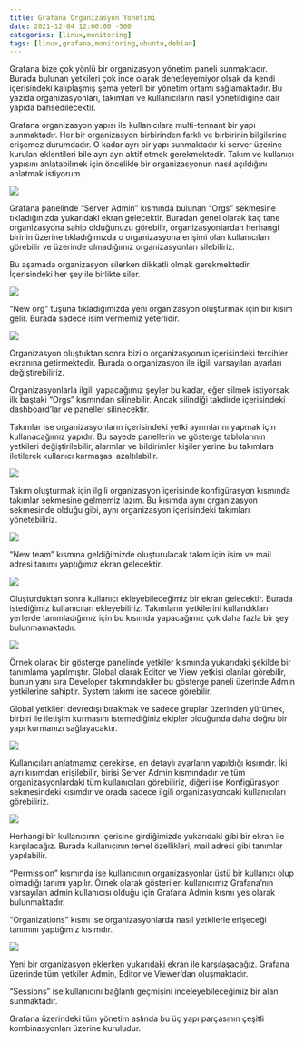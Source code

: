 ```yaml
---
title: Grafana Organizasyon Yönetimi
date: 2021-12-04 12:00:00 -500
categories: [linux,monitoring]
tags: [linux,grafana,monitoring,ubuntu,debian]
---
```

Grafana bize çok yönlü bir organizasyon yönetim paneli sunmaktadır. Burada bulunan yetkileri çok ince olarak denetleyemiyor olsak da kendi içerisindeki kalıplaşmış şema yeterli bir yönetim ortamı sağlamaktadır. Bu yazıda organizasyonları, takımları ve kullanıcıların nasıl yönetildiğine dair yapıda bahsedilecektir.

Grafana organizasyon yapısı ile kullanıcılara multi-tennant bir yapı sunmaktadır. Her bir organizasyon birbirinden farklı ve birbirinin bilgilerine erişemez durumdadır. O kadar ayrı bir yapı sunmaktadır ki server üzerine kurulan eklentileri bile ayrı ayrı aktif etmek gerekmektedir. Takım ve kullanıcı yapısını anlatabilmek için öncelikle bir organizasyonun nasıl açıldığını anlatmak istiyorum.

<img src="{{ 'assets/pic/2021-12-04-grafana-org-01.png' | relative_url }}" />

Grafana panelinde “Server Admin” kısmında bulunan “Orgs” sekmesine tıkladığınızda yukarıdaki ekran gelecektir. Buradan genel olarak kaç tane organizasyona sahip olduğunuzu görebilir, organizasyonlardan herhangi birinin üzerine tıkladığımızda o organizasyona erişimi olan kullanıcıları görebilir ve üzerinde olmadığımız organizasyonları silebiliriz.

Bu aşamada organizasyon silerken dikkatli olmak gerekmektedir. İçerisindeki her şey ile birlikte siler.

<img src="{{ 'assets/pic/2021-12-04-grafana-org-02.png' | relative_url }}" />

“New org” tuşuna tıkladığımızda yeni organizasyon oluşturmak için bir kısım gelir. Burada sadece isim vermemiz yeterlidir.

<img src="{{ 'assets/pic/2021-12-04-grafana-org-03.png' | relative_url }}" />

Organizasyon oluştuktan sonra bizi o organizasyonun içerisindeki tercihler ekranına getirmektedir. Burada o organizasyon ile ilgili varsayılan ayarları değiştirebiliriz.

Organizasyonlarla ilgili yapacağımız şeyler bu kadar, eğer silmek istiyorsak ilk baştaki “Orgs” kısmından silinebilir. Ancak silindiği takdirde içerisindeki dashboard’lar ve paneller silinecektir.

Takımlar ise organizasyonların içerisindeki yetki ayrımlarını yapmak için kullanacağımız yapıdır. Bu sayede panellerin ve gösterge tablolarının yetkileri değiştirilebilir, alarmlar ve bildirimler kişiler yerine bu takımlara iletilerek kullanıcı karmaşası azaltılabilir.

<img src="{{ 'assets/pic/2021-12-04-grafana-org-04.png' | relative_url }}" />

Takım oluşturmak için ilgili organizasyon içerisinde konfigürasyon kısmında takımlar sekmesine gelmemiz lazım. Bu kısımda aynı organizasyon sekmesinde olduğu gibi, aynı organizasyon içerisindeki takımları yönetebiliriz.

<img src="{{ 'assets/pic/2021-12-04-grafana-org-05.png' | relative_url }}" />

“New team” kısmına geldiğimizde oluşturulacak takım için isim ve mail adresi tanımı yaptığımız ekran gelecektir.

<img src="{{ 'assets/pic/2021-12-04-grafana-org-06.png' | relative_url }}" />

Oluşturduktan sonra kullanıcı ekleyebileceğimiz bir ekran gelecektir. Burada istediğimiz kullanıcıları ekleyebiliriz. Takımların yetkilerini kullandıkları yerlerde tanımladığımız için bu kısımda yapacağımız çok daha fazla bir şey bulunmamaktadır. 

<img src="{{ 'assets/pic/2021-12-04-grafana-org-07.png' | relative_url }}" />

Örnek olarak bir gösterge panelinde yetkiler kısmında yukarıdaki şekilde bir tanımlama yapılmıştır. Global olarak Editor ve View yetkisi olanlar görebilir, bunun yanı sıra Developer takımındakiler bu gösterge paneli üzerinde Admin yetkilerine sahiptir. System takımı ise sadece görebilir.

Global yetkileri devredışı bırakmak ve sadece gruplar üzerinden yürümek, birbiri ile iletişim kurmasını istemediğiniz ekipler olduğunda daha doğru bir yapı kurmanızı sağlayacaktır.

<img src="{{ 'assets/pic/2021-12-04-grafana-org-08.png' | relative_url }}" />

Kullanıcıları anlatmamız gerekirse, en detaylı ayarların yapıldığı kısımdır. İki ayrı kısımdan erişilebilir, birisi Server Admin kısmındadır ve tüm organizasyonlardaki tüm kullanıcıları görebiliriz, diğeri ise Konfigürasyon sekmesindeki kısımdır ve orada sadece ilgili organizasyondaki kullanıcıları görebiliriz.

<img src="{{ 'assets/pic/2021-12-04-grafana-org-09.png' | relative_url }}" />

Herhangi bir kullanıcının içerisine girdiğimizde yukarıdaki gibi bir ekran ile karşılacağız. Burada kullanıcının temel özellikleri, mail adresi gibi tanımlar yapılabilir.

“Permission” kısmında ise kullanıcının organizasyonlar üstü bir kullanıcı olup olmadığı tanımı yapılır. Örnek olarak gösterilen kullanıcımız Grafana’nın varsayılan admin kullanıcısı olduğu için Grafana Admin kısmı yes olarak bulunmaktadır.

“Organizations” kısmı ise organizasyonlarda nasıl yetkilerle erişeceği tanımını yaptığımız kısımdır.

<img src="{{ 'assets/pic/2021-12-04-grafana-org-10.png' | relative_url }}" />

Yeni bir organizasyon eklerken yukarıdaki ekran ile karşılaşacağız. Grafana üzerinde tüm yetkiler Admin, Editor ve Viewer’dan oluşmaktadır.

“Sessions” ise kullanıcını bağlantı geçmişini inceleyebileceğimiz bir alan sunmaktadır.

Grafana üzerindeki tüm yönetim aslında bu üç yapı parçasının çeşitli kombinasyonları üzerine kuruludur.


